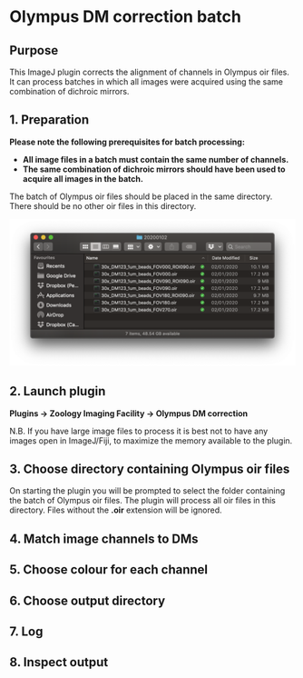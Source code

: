 # Olympus DM correction batch

## Purpose
This ImageJ plugin corrects the alignment of channels in Olympus oir files. It can process batches in which all images were acquired using the same combination of dichroic mirrors.

## 1. Preparation
**Please note the following prerequisites for batch processing:**

* **All image files in a batch must contain the same number of channels.**
* **The same combination of dichroic mirrors should have been used to acquire all images in the batch.**

The batch of Olympus oir files should be placed in the same directory. There should be no other oir files in this directory.

![input folder](img/batch_input_folder.png)

## 2. Launch plugin
**Plugins -> Zoology Imaging Facility -> Olympus DM correction**

N.B. If you have large image files to process it is best not to have any images open in ImageJ/Fiji, to maximize the memory available to the plugin.

## 3. Choose directory containing Olympus oir files
On starting the plugin you will be prompted to select the folder containing the batch of Olympus oir files. The plugin will process all oir files in this directory. Files without the **.oir** extension will be ignored.

## 4. Match image channels to DMs

## 5. Choose colour for each channel

## 6. Choose output directory

## 7. Log

## 8. Inspect output

